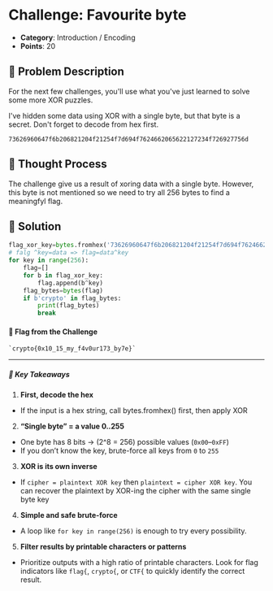 # Challenge: Favourite byte 

- **Category**: Introduction / Encoding
- **Points**: 20  

## 📖 Problem Description  

For the next few challenges, you'll use what you've just learned to solve some more XOR puzzles.

I've hidden some data using XOR with a single byte, but that byte is a secret. Don't forget to decode from hex first.  

`73626960647f6b206821204f21254f7d694f7624662065622127234f726927756d`

## 🤔 Thought Process   

The challenge give us a result of xoring data with a single byte. However, this byte is not mentioned so we need to try all 256 bytes to find a meaningfyl flag. 

## 🐍 Solution 
```python
flag_xor_key=bytes.fromhex('73626960647f6b206821204f21254f7d694f7624662065622127234f726927756d')
# falg ^key=data => flag=data^key
for key in range(256):
    flag=[]
    for b in flag_xor_key:
        flag.append(b^key)
    flag_bytes=bytes(flag)
    if b'crypto' in flag_bytes:
        print(flag_bytes)
        break
```  

#### 🎯 Flag from the Challenge   
    `crypto{0x10_15_my_f4v0ur173_by7e}`  
    
---

##### 🧠 Key Takeaways

1. **First, decode the hex**
- If the input is a hex string, call bytes.fromhex() first, then apply XOR  

2. **“Single byte” = a value 0..255**
- One byte has 8 bits → \(2^8 = 256\) possible values (`0x00`–`0xFF`)
- If you don’t know the key, brute-force all keys from `0` to `255`

3. **XOR is its own inverse**  
- If `cipher = plaintext XOR key` then `plaintext = cipher XOR key`. You can recover the plaintext by XOR-ing the cipher with the same single byte key  

4. **Simple and safe brute-force**  
- A loop like `for key in range(256)` is enough to try every possibility.

5. **Filter results by printable characters or patterns**  
- Prioritize outputs with a high ratio of printable characters. Look for flag indicators like `flag{`, `crypto{`, or `CTF{` to quickly identify the correct result.